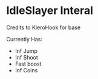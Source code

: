 # IdleSlayer Interal

Credits to KieroHook for base

Currently Has:
<ul>
  <li>Inf Jump</li>
  <li>Inf Shoot</li>
  <li>Fast boost</li>
  <li>Inf Coins</li>
</ul>
